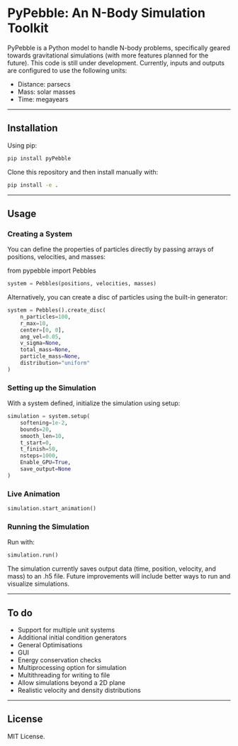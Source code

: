 # PyPebble: An N-Body Simulation Toolkit

PyPebble is a Python model to handle N-body problems, specifically geared towards gravitational simulations (with more features planned for the future). This code is still under development.
Currently, inputs and outputs are configured to use the following units:
- Distance: parsecs
- Mass: solar masses
- Time: megayears

----------------------------------------

## Installation

Using pip:
```bash
pip install pyPebble
```
Clone this repository and then install manually with:
```bash
pip install -e .
```
------------------------------------------------------

## Usage

### Creating a System
You can define the properties of particles directly by passing arrays of positions, velocities, and masses:

from pypebble import Pebbles
```python
system = Pebbles(positions, velocities, masses)
```
Alternatively, you can create a disc of particles using the built-in generator:
```python
system = Pebbles().create_disc(
    n_particles=100,
    r_max=10,
    center=[0, 0],
    ang_vel=0.05,
    v_sigma=None,
    total_mass=None,
    particle_mass=None,
    distribution="uniform"
)
```
### Setting up the Simulation
With a system defined, initialize the simulation using setup:
```python
simulation = system.setup(
    softening=1e-2,
    bounds=20,
    smooth_len=10,
    t_start=0,
    t_finish=50,
    nsteps=1000,
    Enable_GPU=True,
    save_output=None
)
```
### Live Animation
```python
simulation.start_animation()
```

### Running the Simulation
Run with:
```python
simulation.run()
```
The simulation currently saves output data (time, position, velocity, and mass) to an .h5 file.
Future improvements will include better ways to run and visualize simulations.

--------------------------------------------------------------

## To do
- Support for multiple unit systems
- Additional initial condition generators
- General Optimisations
- GUI 
- Energy conservation checks
- Multiprocessing option for simulation
- Multithreading for writing to file
- Allow simulations beyond a 2D plane
- Realistic velocity and density distributions

-------------------------------------------------------------

## License
MIT License.

